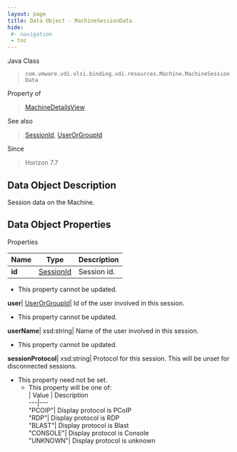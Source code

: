 ```yaml
---
layout: page
title: Data Object - MachineSessionData
hide:
 #- navigation
 - toc
---
```






Java Class  
> `com.vmware.vdi.vlsi.binding.vdi.resources.Machine.MachineSessionData`

Property of  
> [MachineDetailsView](vdi.resources.Machine.MachineDetailsView.md#field_detail)

See also  
> [SessionId](vdi.entity.SessionId.md), [UserOrGroupId](vdi.entity.UserOrGroupId.md)

Since  
> Horizon 7.7


## Data Object Description 

Session data on the Machine. 

## Data Object Properties

Properties

Name |  Type |  Description   
---|---|---  
**id**| [SessionId](vdi.entity.SessionId.md)|  Session id.   


* This property cannot be updated.

  
**user**| [UserOrGroupId](vdi.entity.UserOrGroupId.md)|  Id of the user involved in this session.   


* This property cannot be updated.

  
**userName**|  xsd:string|  Name of the user involved in this session.   


* This property cannot be updated.

  
**sessionProtocol**|  xsd:string|  Protocol for this session. This will be unset for disconnected sessions.   


* This property need not be set.
  * This property will be one of:  
|  Value |  Description   
---|---  
"PCOIP"| Display protocol is PCoIP  
"RDP"| Display protocol is RDP  
"BLAST"| Display protocol is Blast  
"CONSOLE"| Display protocol is Console  
"UNKNOWN"| Display protocol is unknown  

  
  
  
  
  
  
